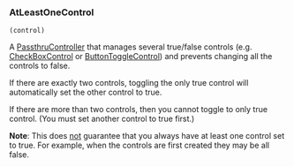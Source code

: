 ### AtLeastOneControl

``` suneido
(control)
```

A [PassthruController](<PassthruController.md>) that manages several true/false controls (e.g. [CheckBoxControl](<CheckBoxControl.md>) or [ButtonToggleControl](<ButtonToggleControl.md>)) and prevents changing all the controls to false.

If there are exactly two controls, toggling the only true control will automatically set the other control to true.

If there are more than two controls, then you cannot toggle to only true control. (You must set another control to true first.)

**Note**: This does <u>not</u> guarantee that you always have at least one control set to true. For example, when the controls are first created they may be all false.